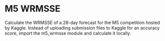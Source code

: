 # M5 WRMSSE

Calculate the WRMSSE of a 28-day forecast for the M5 competition hosted by Kaggle. Instead of uploading submission files to Kaggle for an accuracy score, import the m5_wrmsse module and calculate it locally.